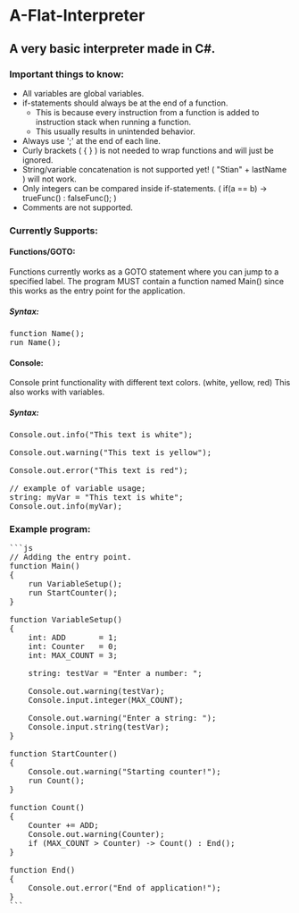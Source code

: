 
# A-Flat-Interpreter

## A very basic interpreter made in C#. 

### Important things to know:
* All variables are global variables.
* if-statements should always be at the end of a function. 
	- This is because every instruction from a function is added to instruction stack when running a function.
	- This usually results in unintended behavior.
* Always use ';' at the end of each line.
* Curly brackets ( { } ) is not needed to wrap functions and will just be ignored.
* String/variable concatenation is not supported yet! ( "Stian" + lastName ) will not work.
* Only integers can be compared inside if-statements. ( if(a == b) -> trueFunc() : falseFunc(); )
* Comments are not supported.

### Currently Supports:

#### Functions/GOTO: 
Functions currently works as a GOTO statement where you can jump to a specified label. The program MUST contain a function named Main() since this works as the entry point for the application.

##### Syntax: 
<pre>
function Name();
run Name();
</pre>
#### Console:
Console print functionality with different text colors. (white, yellow, red) This also works with variables.

##### Syntax:
<pre>
Console.out.info("This text is white");

Console.out.warning("This text is yellow");

Console.out.error("This text is red");

// example of variable usage;
string: myVar = "This text is white";
Console.out.info(myVar);
</pre>

### Example program:

<pre>
```js
// Adding the entry point.
function Main()
{
	run VariableSetup();
	run StartCounter();
}

function VariableSetup()
{
	int: ADD       = 1;
	int: Counter   = 0;
	int: MAX_COUNT = 3;
	
	string: testVar = "Enter a number: ";
	
	Console.out.warning(testVar);
	Console.input.integer(MAX_COUNT);
	
	Console.out.warning("Enter a string: ");
	Console.input.string(testVar);
}

function StartCounter()
{
	Console.out.warning("Starting counter!");
	run Count();
}

function Count()	
{
	Counter += ADD;
	Console.out.warning(Counter);
	if (MAX_COUNT > Counter) -> Count() : End();
}

function End()
{
	Console.out.error("End of application!");
}
```
</pre>
